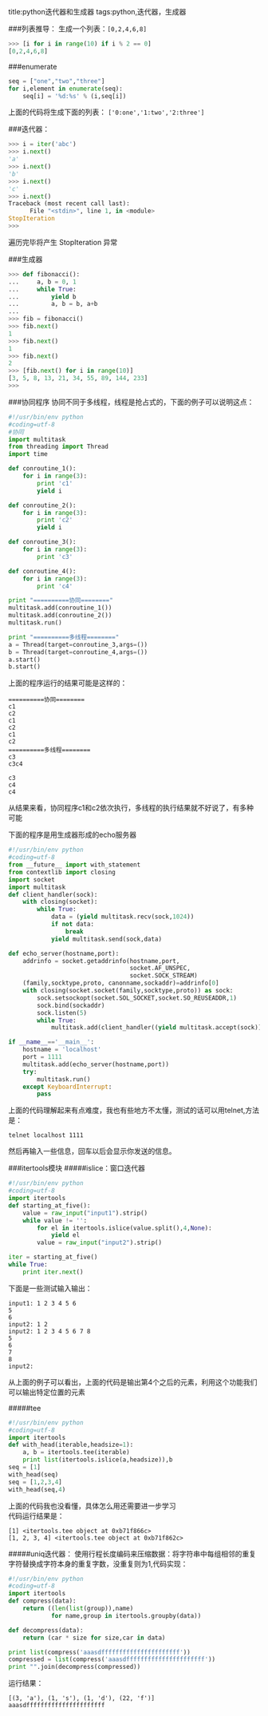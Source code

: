 title:python迭代器和生成器
tags:python,迭代器，生成器

###列表推导：
生成一个列表：`[0,2,4,6,8]`
```python
>>> [i for i in range(10) if i % 2 == 0]
[0,2,4,6,8]
```

###enumerate
```python
seq = ["one","two","three"]
for i,element in enumerate(seq):
    seq[i] = '%d:%s' % (i,seq[i])
```
上面的代码将生成下面的列表：
`['0:one','1:two','2:three']`

###迭代器：
```python
>>> i = iter('abc')
>>> i.next()
'a'
>>> i.next()
'b'
>>> i.next()
'c'
>>> i.next()
Traceback (most recent call last):
      File "<stdin>", line 1, in <module>
StopIteration
>>> 
```
遍历完毕将产生 StopIteration 异常

###生成器
```python
>>> def fibonacci():
...     a, b = 0, 1
...     while True:
...         yield b
...         a, b = b, a+b
... 
>>> fib = fibonacci()
>>> fib.next()
1
>>> fib.next()
1
>>> fib.next()
2
>>> [fib.next() for i in range(10)]
[3, 5, 8, 13, 21, 34, 55, 89, 144, 233]
>>>
```

###协同程序
协同不同于多线程，线程是抢占式的，下面的例子可以说明这点：
```python
#!/usr/bin/env python
#coding=utf-8
#协同
import multitask
from threading import Thread
import time

def conroutine_1():
    for i in range(3):
        print 'c1'
        yield i

def conroutine_2():
    for i in range(3):
        print 'c2'
        yield i

def conroutine_3():
    for i in range(3):
        print 'c3'

def conroutine_4():
    for i in range(3):
        print 'c4'

print "==========协同========"
multitask.add(conroutine_1())
multitask.add(conroutine_2())
multitask.run()

print "==========多线程========"
a = Thread(target=conroutine_3,args=())
b = Thread(target=conroutine_4,args=())
a.start()
b.start()
```
上面的程序运行的结果可能是这样的：
```
==========协同========
c1
c2
c1
c2
c1
c2
==========多线程========
c3
c3c4

c3
c4
c4
```
从结果来看，协同程序c1和c2依次执行，多线程的执行结果就不好说了，有多种可能

下面的程序是用生成器形成的echo服务器
```python
#!/usr/bin/env python
#coding=utf-8
from __future__ import with_statement
from contextlib import closing
import socket
import multitask
def client_handler(sock):
    with closing(socket):
        while True:
            data = (yield multitask.recv(sock,1024))
            if not data:
                break
            yield multitask.send(sock,data)

def echo_server(hostname,port):
    addrinfo = socket.getaddrinfo(hostname,port,
                                  socket.AF_UNSPEC,
                                  socket.SOCK_STREAM)
    (family,socktype,proto, canonname,sockaddr)=addrinfo[0]
    with closing(socket.socket(family,socktype,proto)) as sock:
        sock.setsockopt(socket.SOL_SOCKET,socket.SO_REUSEADDR,1)
        sock.bind(sockaddr)
        sock.listen(5)
        while True:
            multitask.add(client_handler((yield multitask.accept(sock))[0]))

if __name__=='__main__':
    hostname = 'localhost'
    port = 1111
    multitask.add(echo_server(hostname,port))
    try:
        multitask.run()
    except KeyboardInterrupt:
        pass
```
上面的代码理解起来有点难度，我也有些地方不太懂，测试的话可以用telnet,方法是：

`telnet localhost 1111`

然后再输入一些信息，回车以后会显示你发送的信息。

###itertools模块
#####islice：窗口迭代器
```python
#!/usr/bin/env python
#coding=utf-8
import itertools
def starting_at_five():
    value = raw_input("input1").strip()
    while value != '':
        for el in itertools.islice(value.split(),4,None):
            yield el
        value = raw_input("input2").strip()

iter = starting_at_five()
while True:
    print iter.next()
```
下面是一些测试输入输出：
```
input1: 1 2 3 4 5 6
5
6
input2: 1 2    
input2: 1 2 3 4 5 6 7 8
5
6
7
8
input2: 
```
从上面的例子可以看出，上面的代码是输出第4个之后的元素，利用这个功能我们可以输出特定位置的元素

#####tee
```python
#!/usr/bin/env python
#coding=utf-8
import itertools
def with_head(iterable,headsize=1):
    a, b = itertools.tee(iterable)
    print list(itertools.islice(a,headsize)),b
seq = [1]
with_head(seq)
seq = [1,2,3,4]
with_head(seq,4)
```
上面的代码我也没看懂，具体怎么用还需要进一步学习  
代码运行结果是：  
```
[1] <itertools.tee object at 0xb71f866c>
[1, 2, 3, 4] <itertools.tee object at 0xb71f862c>
```
#####uniq迭代器：
使用行程长度编码来压缩数据：将字符串中每组相邻的重复字符替换成字符本身的重复字数，没重复则为1,代码实现：
```python
#!/usr/bin/env python
#coding=utf-8
import itertools
def compress(data):
    return ((len(list(group)),name) 
            for name,group in itertools.groupby(data))

def decompress(data):
    return (car * size for size,car in data)

print list(compress('aaasdffffffffffffffffffffff'))
compressed = list(compress('aaasdffffffffffffffffffffff'))
print "".join(decompress(compressed))
```
运行结果：
```
[(3, 'a'), (1, 's'), (1, 'd'), (22, 'f')]
aaasdffffffffffffffffffffff
```
